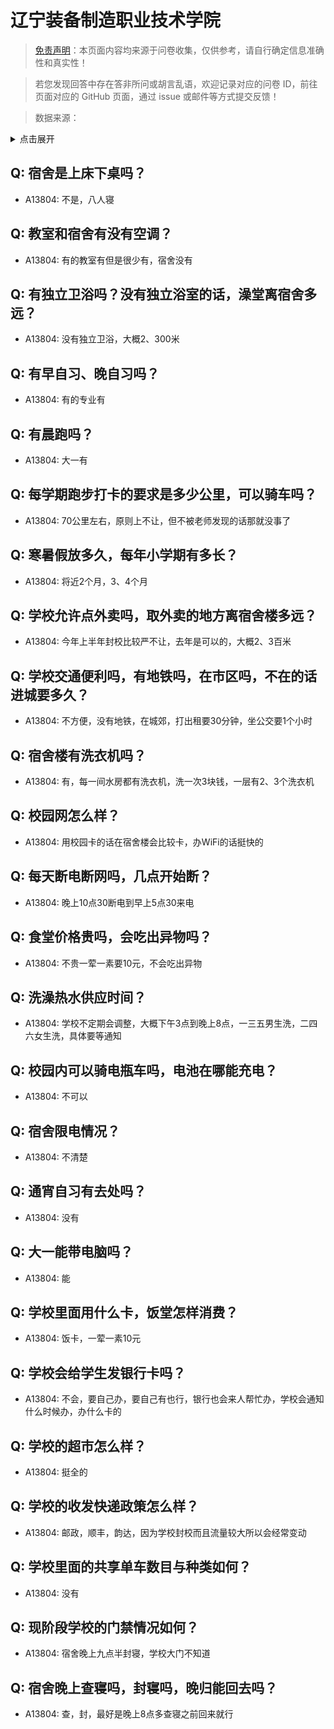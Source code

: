 # 辽宁装备制造职业技术学院

> [免责声明](https://colleges.chat/#_3)：本页面内容均来源于问卷收集，仅供参考，请自行确定信息准确性和真实性！

> 若您发现回答中存在答非所问或胡言乱语，欢迎记录对应的问卷 ID，前往页面对应的 GitHub 页面，通过 issue 或邮件等方式提交反馈！

> 数据来源：

<details><summary>点击展开</summary>
<ul>
<li>A13804: 匿名 (2022 年 07 月)</li>
</ul>
</details>

## Q: 宿舍是上床下桌吗？

- A13804: 不是，八人寝

## Q: 教室和宿舍有没有空调？

- A13804: 有的教室有但是很少有，宿舍没有

## Q: 有独立卫浴吗？没有独立浴室的话，澡堂离宿舍多远？

- A13804: 没有独立卫浴，大概2、300米

## Q: 有早自习、晚自习吗？

- A13804: 有的专业有

## Q: 有晨跑吗？

- A13804: 大一有

## Q: 每学期跑步打卡的要求是多少公里，可以骑车吗？

- A13804: 70公里左右，原则上不让，但不被老师发现的话那就没事了

## Q: 寒暑假放多久，每年小学期有多长？

- A13804: 将近2个月，3、4个月

## Q: 学校允许点外卖吗，取外卖的地方离宿舍楼多远？

- A13804: 今年上半年封校比较严不让，去年是可以的，大概2、3百米

## Q: 学校交通便利吗，有地铁吗，在市区吗，不在的话进城要多久？

- A13804: 不方便，没有地铁，在城郊，打出租要30分钟，坐公交要1个小时

## Q: 宿舍楼有洗衣机吗？

- A13804: 有，每一间水房都有洗衣机，洗一次3块钱，一层有2、3个洗衣机

## Q: 校园网怎么样？

- A13804: 用校园卡的话在宿舍楼会比较卡，办WiFi的话挺快的

## Q: 每天断电断网吗，几点开始断？

- A13804: 晚上10点30断电到早上5点30来电

## Q: 食堂价格贵吗，会吃出异物吗？

- A13804: 不贵一荤一素要10元，不会吃出异物

## Q: 洗澡热水供应时间？

- A13804: 学校不定期会调整，大概下午3点到晚上8点，一三五男生洗，二四六女生洗，具体要等通知

## Q: 校园内可以骑电瓶车吗，电池在哪能充电？

- A13804: 不可以

## Q: 宿舍限电情况？

- A13804: 不清楚

## Q: 通宵自习有去处吗？

- A13804: 没有

## Q: 大一能带电脑吗？

- A13804: 能

## Q: 学校里面用什么卡，饭堂怎样消费？

- A13804: 饭卡，一荤一素10元

## Q: 学校会给学生发银行卡吗？

- A13804: 不会，要自己办，要自己有也行，银行也会来人帮忙办，学校会通知什么时候办，办什么卡的

## Q: 学校的超市怎么样？

- A13804: 挺全的

## Q: 学校的收发快递政策怎么样？

- A13804: 邮政，顺丰，韵达，因为学校封校而且流量较大所以会经常变动

## Q: 学校里面的共享单车数目与种类如何？

- A13804: 没有

## Q: 现阶段学校的门禁情况如何？

- A13804: 宿舍晚上九点半封寝，学校大门不知道

## Q: 宿舍晚上查寝吗，封寝吗，晚归能回去吗？

- A13804: 查，封，最好是晚上8点多查寝之前回来就行

